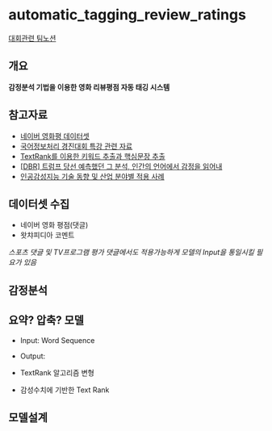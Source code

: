 # automatic_tagging_review_ratings

[대회관련 팀노션](https://www.notion.so/00d4ec17dfbf49358cac0f20d149369a)

## 개요

**감정분석 기법을 이용한 영화 리뷰평점 자동 태깅 시스템**

## 참고자료
- [네이버 영화평 데이터셋](https://github.com/e9t/nsmc)
- [국어정보처리 경진대회 특강 관련 자료](https://cafe.naver.com/nlpk/319)
- [TextRank를 이용한 키워드 추출과 핵심문장 추출](https://lovit.github.io/nlp/2019/04/30/textrank/)
- [\[DBR\] 트럼프 당선 예측했던 그 분석, 인간의 언어에서 감정을 읽어내](https://dbr.donga.com/article/view/1101/article_no/8892/ac/a_view)
- [인공감성지능 기술 동향 및 산업 분야별 적용 사례](http://www.itfind.or.kr/publication/regular/weeklytrend/weekly/view.do?boardParam1=7893&boardParam2=7893)

## 데이터셋 수집
- 네이버 영화 평점(댓글)
- 왓챠피디아 코멘트

*스포츠 댓글 및 TV프로그램 평가 댓글에서도 적용가능하게 모델의 Input을 통일시킬 필요가 있음*

## 감정분석


## 요약? 압축? 모델
- Input: Word Sequence
- Output: 

- TextRank 알고리즘 변형
- 감성수치에 기반한 Text Rank

## 모델설계
